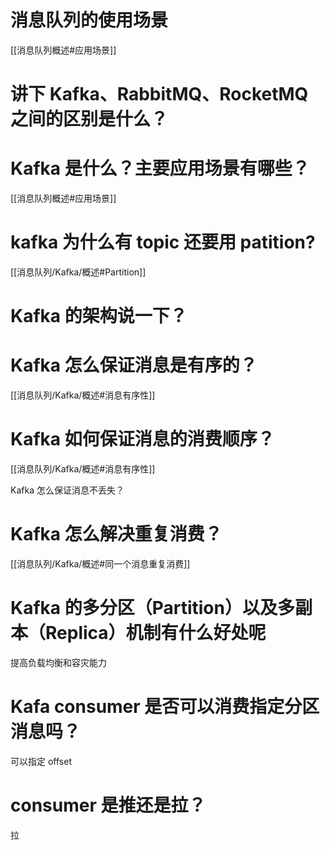 # 消息队列的使用场景
[[消息队列概述#应用场景]]

# 讲下 Kafka、RabbitMQ、RocketMQ 之间的区别是什么？


# Kafka 是什么？主要应用场景有哪些？
[[消息队列概述#应用场景]]

# kafka 为什么有 topic 还要用 patition?
[[消息队列/Kafka/概述#Partition]]

# Kafka 的架构说一下？


# Kafka 怎么保证消息是有序的？
[[消息队列/Kafka/概述#消息有序性]]

# Kafka 如何保证消息的消费顺序？
[[消息队列/Kafka/概述#消息有序性]]

Kafka 怎么保证消息不丢失？

# Kafka 怎么解决重复消费？
[[消息队列/Kafka/概述#同一个消息重复消费]]

# Kafka 的多分区（Partition）以及多副本（Replica）机制有什么好处呢
提高负载均衡和容灾能力

# Kafa consumer 是否可以消费指定分区消息吗？
可以指定 offset 

# consumer 是推还是拉？
拉








